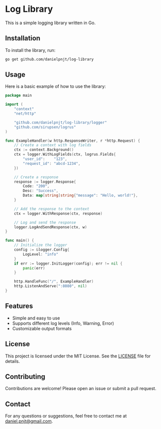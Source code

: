 # Log Library

This is a simple logging library written in Go.

## Installation

To install the library, run:

```sh
go get github.com/danielpnjt/log-library
```

## Usage

Here is a basic example of how to use the library:

```go
package main

import (
	"context"
	"net/http"

	"github.com/danielpnjt/log-library/logger"
	"github.com/sirupsen/logrus"
)

func ExampleHandler(w http.ResponseWriter, r *http.Request) {
	// Create a context with log fields
	ctx := context.Background()
	ctx = logger.WithLogFields(ctx, logrus.Fields{
		"user_id":    "123",
		"request_id": "abcd-1234",
	})

	// Create a response
	response := logger.Response{
		Code: "200",
		Desc: "Success",
		Data: map[string]string{"message": "Hello, world!"},
	}

	// Add the response to the context
	ctx = logger.WithResponse(ctx, response)

	// Log and send the response
	logger.LogAndSendResponse(ctx, w)
}

func main() {
	// Initialize the logger
	config := &logger.Config{
		LogLevel: "info"
	}
	if err := logger.InitLogger(config); err != nil {
		panic(err)
	}

	http.HandleFunc("/", ExampleHandler)
	http.ListenAndServe(":8080", nil)
}

```

## Features

- Simple and easy to use
- Supports different log levels (Info, Warning, Error)
- Customizable output formats

## License

This project is licensed under the MIT License. See the [LICENSE](LICENSE) file for details.

## Contributing

Contributions are welcome! Please open an issue or submit a pull request.

## Contact

For any questions or suggestions, feel free to contact me at [daniel.pnjt@gmail.com](mailto:daniel.pnjt@gmail.com).